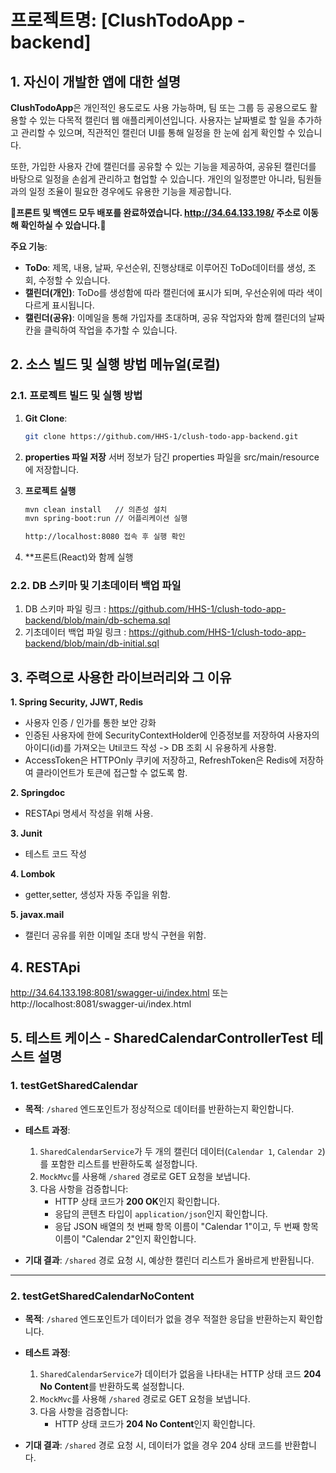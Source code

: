 # 프로젝트명: [ClushTodoApp - backend]

## 1. 자신이 개발한 앱에 대한 설명

**ClushTodoApp**은 개인적인 용도로도 사용 가능하며, 팀 또는 그룹 등 공용으로도 활용할 수 있는 다목적 캘린더 웹 애플리케이션입니다. 사용자는 날짜별로 할 일을 추가하고 관리할 수 있으며, 직관적인 캘린더 UI를 통해 일정을 한 눈에 쉽게 확인할 수 있습니다.

또한, 가입한 사용자 간에 캘린더를 공유할 수 있는 기능을 제공하여, 공유된 캘린더를 바탕으로 일정을 손쉽게 관리하고 협업할 수 있습니다. 개인의 일정뿐만 아니라, 팀원들과의 일정 조율이 필요한 경우에도 유용한 기능을 제공합니다.

**🚩프론트 및 백엔드 모두 배포를 완료하였습니다.
http://34.64.133.198/
주소로 이동해 확인하실 수 있습니다.🚩**

**주요 기능**:
- **ToDo**: 제목, 내용, 날짜, 우선순위, 진행상태로 이루어진 ToDo데이터를 생성, 조회, 수정할 수 있습니다. 
- **캘린더(개인)**: ToDo를 생성함에 따라 캘린더에 표시가 되며, 우선순위에 따라 색이 다르게 표시됩니다.
- **캘린더(공유)**: 이메일을 통해 가입자를 초대하며, 공유 작업자와 함께 캘린더의 날짜 칸을 클릭하여 작업을 추가할 수 있습니다.



## 2. 소스 빌드 및 실행 방법 메뉴얼(로컬)

### 2.1. 프로젝트 빌드 및 실행 방법

1. **Git Clone**:
   ```bash
   git clone https://github.com/HHS-1/clush-todo-app-backend.git

2. **properties 파일 저장**
   서버 정보가 담긴 properties 파일을 src/main/resource에 저장합니다.

3. **프로젝트 실행**
   ```bash
   mvn clean install   // 의존성 설치
   mvn spring-boot:run // 어플리케이션 실행

   http://localhost:8080 접속 후 실행 확인
4. **프론트(React)와 함께 실행   

### 2.2. DB 스키마 및 기초데이터 백업 파일

1. DB 스키마 파일 링크 : https://github.com/HHS-1/clush-todo-app-backend/blob/main/db-schema.sql
2. 기초데이터 백업 파일 링크 : https://github.com/HHS-1/clush-todo-app-backend/blob/main/db-initial.sql



## 3. 주력으로 사용한 라이브러리와 그 이유
**1. Spring Security, JJWT, Redis**
- 사용자 인증 / 인가를 통한 보안 강화
- 인증된 사용자에 한에 SecurityContextHolder에 인증정보를 저장하여 사용자의 아이디(id)를 가져오는 Util코드 작성 -> DB 조회 시 유용하게 사용함.
- AccessToken은 HTTPOnly 쿠키에 저장하고, RefreshToken은 Redis에 저장하여 클라이언트가 토큰에 접근할 수 없도록 함.

**2. Springdoc**
- RESTApi 명세서 작성을 위해 사용.

**3. Junit**
- 테스트 코드 작성

**4. Lombok**
- getter,setter, 생성자 자동 주입을 위함.

**5. javax.mail**
- 캘린더 공유를 위한 이메일 초대 방식 구현을 위함.



## 4. RESTApi
http://34.64.133.198:8081/swagger-ui/index.html 또는
http://localhost:8081/swagger-ui/index.html



## 5. 테스트 케이스 - SharedCalendarControllerTest 테스트 설명

### 1. testGetSharedCalendar
- **목적**: `/shared` 엔드포인트가 정상적으로 데이터를 반환하는지 확인합니다.

- **테스트 과정**:
  1. `SharedCalendarService`가 두 개의 캘린더 데이터(`Calendar 1`, `Calendar 2`)를 포함한 리스트를 반환하도록 설정합니다.
  2. `MockMvc`를 사용해 `/shared` 경로로 GET 요청을 보냅니다.
  3. 다음 사항을 검증합니다:
     - HTTP 상태 코드가 **200 OK**인지 확인합니다.
     - 응답의 콘텐츠 타입이 `application/json`인지 확인합니다.
     - 응답 JSON 배열의 첫 번째 항목 이름이 "Calendar 1"이고, 두 번째 항목 이름이 "Calendar 2"인지 확인합니다.

- **기대 결과**: `/shared` 경로 요청 시, 예상한 캘린더 리스트가 올바르게 반환됩니다.

---

### 2. testGetSharedCalendarNoContent
- **목적**: `/shared` 엔드포인트가 데이터가 없을 경우 적절한 응답을 반환하는지 확인합니다.

- **테스트 과정**:
  1. `SharedCalendarService`가 데이터가 없음을 나타내는 HTTP 상태 코드 **204 No Content**를 반환하도록 설정합니다.
  2. `MockMvc`를 사용해 `/shared` 경로로 GET 요청을 보냅니다.
  3. 다음 사항을 검증합니다:
     - HTTP 상태 코드가 **204 No Content**인지 확인합니다.

- **기대 결과**: `/shared` 경로 요청 시, 데이터가 없을 경우 204 상태 코드를 반환합니다.



